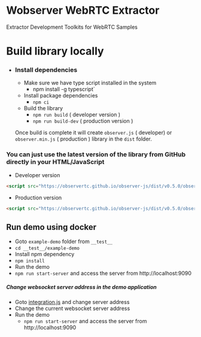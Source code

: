 # Wobserver WebRTC Extractor
Extractor Development Toolkits for WebRTC Samples


# Build library locally

- ### Install dependencies
  - Make sure we have type script installed in the system
    - npm install -g typescript`
  - Install package dependencies 
    - `npm ci`
  - Build the library
    - `npm run build` ( developer version )
    - `npm run build-dev` ( production version )

  Once build is complete it will create `observer.js` ( developer) or `observer.min.js` ( production ) library in the `dist` folder.


### You can just use the latest version of the library from GitHub directly in your HTML/JavaScript

  - Developer version

  ```html
  <script src="https://observertc.github.io/observer-js/dist/v0.5.0/observer.js"></script>
  ```

  - Production version

  ```html
  <script src="https://observertc.github.io/observer-js/dist/v0.5.0/observer.min.js"></script>
  ```


## Run demo using docker

  - Goto `example-demo` folder from `__test__`
   - `cd __test__/example-demo`
  - Install npm dependency
   - `npm install`
  - Run the demo
   - `npm run start-server` and access the server from http://localhost:9090


 ##### Change websocket server address in the demo application

  - Goto [integration.js](__test__/example-demo/js/integration.js#L20) and change server address
  - Change the current websocket server address
  - Run the demo
    - `npm run start-server` and access the server from http://localhost:9090
